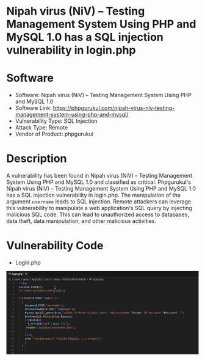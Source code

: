# Nipah virus (NiV) – Testing Management System Using PHP and MySQL 1.0 has a SQL injection vulnerability in login.php

# Software
* Software: Nipah virus (NiV) – Testing Management System Using PHP and MySQL 1.0
* Software Link: https://phpgurukul.com/nipah-virus-niv-testing-management-system-using-php-and-mysql/
* Vulnerability Type: SQL Injection
* Attack Type: Remote
* Vendor of Product: phpgurukul

# Description
A vulnerability has been found in Nipah virus (NiV) – Testing Management System Using PHP and MySQL 1.0 and classified as critical. Phpgurukul's Nipah virus (NiV) – Testing Management System Using PHP and MySQL 1.0 has a SQL injection vulnerability in login.php. The manipulation of the argument `username` leads to SQL injection. Remote attackers can leverage this vulnerability to manipulate a web application's SQL query by injecting malicious SQL code. This can lead to unauthorized access to databases, data theft, data manipulation, and other malicious activities.

# Vulnerability Code
* Login.php


![Example Image](image1.png)
